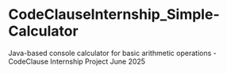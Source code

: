 # CodeClauseInternship_Simple-Calculator
Java-based console calculator for basic arithmetic operations - CodeClause Internship Project June 2025

